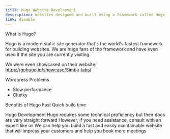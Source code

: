 ```yaml
---
title: Hugo Website Development
description: Websites designed and built using a framework called Hugo that results in blazing fast and flexibly scalable websites.
link: disable
---
```


What is Hugo?

Hugo is a modern static site generator that's the world's fastest framework for building websites. We are huge fans of the framework and have even used it the site you are currently visiting. 

We were even showcased on their website: https://gohugo.io/showcase/Simba-labs/

Wordpress Problems
- Slow performance
- Clunky

Benefits of Hugo 
Fast
Quick build time


Hugo Development
Hugo requires some technical proficiency but their docs are very straight forward
However, if you need assistance, consult with an expert like us
We can help you build a fast and easily maintainable website that will impress your customers and help you book more meetings

